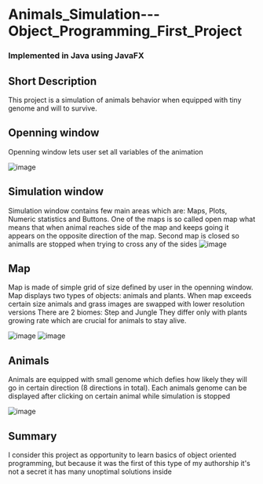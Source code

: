 # Animals_Simulation---Object_Programming_First_Project
### Implemented in Java using JavaFX
## Short Description
This project is a simulation of animals behavior when equipped with tiny genome and will to survive.

## Openning window
Openning window lets user set all variables of the animation

![image](https://user-images.githubusercontent.com/78169141/160482161-46a2d7fc-f161-4605-b559-065478370a70.png)

## Simulation window
Simulation window contains few main areas which are: Maps, Plots, Numeric statistics and Buttons.
One of the maps is so called open map what means that when animal reaches side of the map and keeps going it appears on the opposite direction of the map.
Second map is closed so animalls are stopped when trying to cross any of the sides
![image](https://user-images.githubusercontent.com/78169141/160483155-e38def85-f2a6-4f83-ba79-1f93e155d9bf.png)


## Map
Map is made of simple grid of size defined by user in the openning window.
Map displays two types of objects: animals and plants. When map exceeds certain size animals and grass images are swapped with lower resolution versions
There are 2 biomes: Step and Jungle
They differ only with plants growing rate which are crucial for animals to stay alive.

![image](https://user-images.githubusercontent.com/78169141/160483893-1fe9d672-4a25-4a1c-a129-3f0850298cbe.png)
![image](https://user-images.githubusercontent.com/78169141/160483738-149273c1-3172-4e68-8dfd-755ef6e0d62e.png)


## Animals
Animals are equipped with small genome which defies how likely they will go in certain direction (8 directions in total).
Each animals genome can be displayed after clicking on certain animal while simulation is stopped

![image](https://user-images.githubusercontent.com/78169141/160482714-0ce7d6c3-d8c8-46af-8b86-1ae6fe30cc88.png)

## Summary
I consider this project as opportunity to learn basics of object oriented programming, but because it was the first of this type of my authorship it's not a secret it has many unoptimal solutions inside

